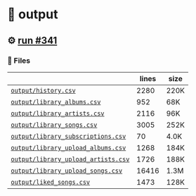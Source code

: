 # 📝  output 

## ⚙️ [run #341](https://github.com/jwenerd/ytm-dl/actions/runs/7848131768)

### 📁 Files

|                                                                         |lines|size|
|-------------------------------------------------------------------------|-----|----|
|[`output/history.csv` ](output/history.csv)                              |2280 |220K|
|[`output/library_albums.csv` ](output/library_albums.csv)                |952  |68K |
|[`output/library_artists.csv` ](output/library_artists.csv)              |2116 |96K |
|[`output/library_songs.csv` ](output/library_songs.csv)                  |3005 |252K|
|[`output/library_subscriptions.csv` ](output/library_subscriptions.csv)  |70   |4.0K|
|[`output/library_upload_albums.csv` ](output/library_upload_albums.csv)  |1268 |184K|
|[`output/library_upload_artists.csv` ](output/library_upload_artists.csv)|1726 |188K|
|[`output/library_upload_songs.csv` ](output/library_upload_songs.csv)    |16416|1.3M|
|[`output/liked_songs.csv` ](output/liked_songs.csv)                      |1473 |128K|